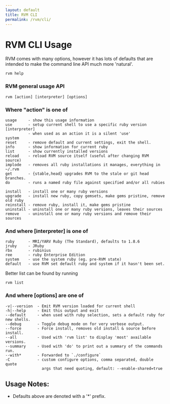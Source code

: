 ```yaml
---
layout: default
title: RVM CLI
permalink: /rvm/cli/
---
```


# RVM CLI Usage

RVM comes with many options, however it has lots of defaults that are intended to make the command line API much more 'natural'.

```
rvm help
```

### RVM general usage API

```
rvm [action] [interpreter] [options]
```

### Where "action" is one of

```
usage     - show this usage information
use       - setup current shell to use a specific ruby version
[interpreter]
          - when used as an action it is a silent 'use'
system
reset     - remove default and current settings, exit the shell.
info      - show information for current ruby
list      - show currently installed versions
reload    - reload RVM source itself (useful after changing RVM source)
implode   - removes all ruby installations it manages, everything in ~/.rvm
get       - {stable,head} upgrades RVM to the stale or git head branches.
do        - runs a named ruby file against specified and/or all rubies

install   - install one or many ruby versions
upgrade   - install new ruby, copy gemsets, make gems pristine, remove old ruby
reinstall - remove ruby, install it, make gems pristine
uninstall - uninstall one or many ruby versions, leaves their sources
remove    - uninstall one or many ruby versions and remove their sources
```

### And where [interpreter] is one of

```
ruby      - MRI/YARV Ruby (The Standard), defaults to 1.8.6
jruby     - JRuby
rbx       - rubinius
ree       - ruby Enterprise Edition
system    - use the system ruby (eg. pre-RVM state)
default   - use RVM set default ruby and system if it hasn't been set.
```

Better list can be found by running

```
rvm list
```

### And where [options] are one of

```
-v|--version  - Emit RVM version loaded for current shell
-h|--help     - Emit this output and exit
--default     - when used with ruby selection, sets a default ruby for new shells.
--debug       - Toggle debug mode on for very verbose output.
--force       - Force install, removes old install & source before install.
--all         - Used with 'rvm list' to display 'most' available versions.
--summary     - Used with 'do' to print out a summary of the commands run.
--with*       - Forwarded to `./configure`
-C            - custom configure options, comma separated, double quote
                args that need quoting, default: --enable-shared=true
```

## Usage Notes:

* Defaults above are denoted with a '*' prefix.
